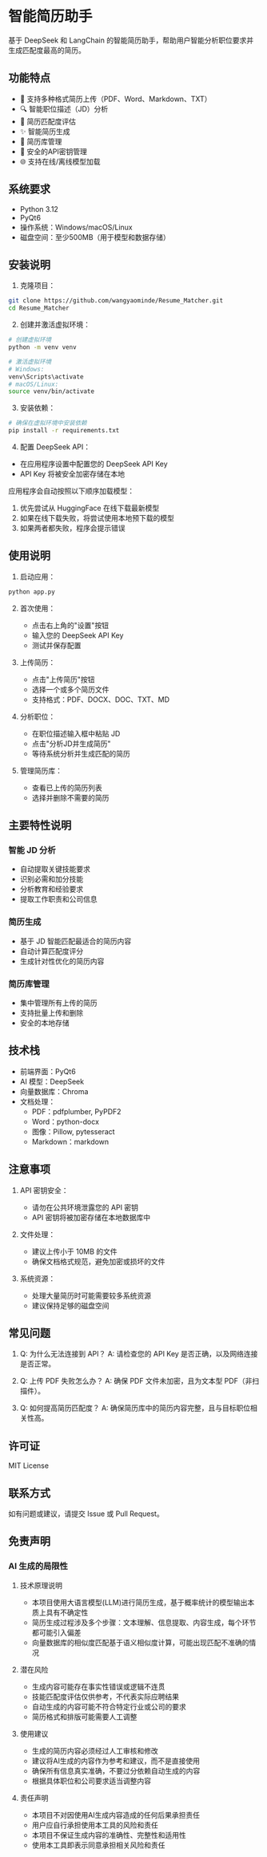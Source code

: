 # 智能简历助手

基于 DeepSeek 和 LangChain 的智能简历助手，帮助用户智能分析职位要求并生成匹配度最高的简历。

## 功能特点

- 📄 支持多种格式简历上传（PDF、Word、Markdown、TXT）
- 🔍 智能职位描述（JD）分析
- 🎯 简历匹配度评估
- ✨ 智能简历生成
- 💼 简历库管理
- 🔐 安全的API密钥管理
- 🌐 支持在线/离线模型加载

## 系统要求

- Python 3.12
- PyQt6
- 操作系统：Windows/macOS/Linux
- 磁盘空间：至少500MB（用于模型和数据存储）

## 安装说明

1. 克隆项目：
```bash
git clone https://github.com/wangyaominde/Resume_Matcher.git
cd Resume_Matcher
```

2. 创建并激活虚拟环境：
```bash
# 创建虚拟环境
python -m venv venv

# 激活虚拟环境
# Windows:
venv\Scripts\activate
# macOS/Linux:
source venv/bin/activate
```

3. 安装依赖：
```bash
# 确保在虚拟环境中安装依赖
pip install -r requirements.txt
```

4. 配置 DeepSeek API：
- 在应用程序设置中配置您的 DeepSeek API Key
- API Key 将被安全加密存储在本地

应用程序会自动按照以下顺序加载模型：
1. 优先尝试从 HuggingFace 在线下载最新模型
2. 如果在线下载失败，将尝试使用本地预下载的模型
3. 如果两者都失败，程序会提示错误

## 使用说明

1. 启动应用：
```bash
python app.py
```

2. 首次使用：
   - 点击右上角的"设置"按钮
   - 输入您的 DeepSeek API Key
   - 测试并保存配置

3. 上传简历：
   - 点击"上传简历"按钮
   - 选择一个或多个简历文件
   - 支持格式：PDF、DOCX、DOC、TXT、MD

4. 分析职位：
   - 在职位描述输入框中粘贴 JD
   - 点击"分析JD并生成简历"
   - 等待系统分析并生成匹配的简历

5. 管理简历库：
   - 查看已上传的简历列表
   - 选择并删除不需要的简历

## 主要特性说明

### 智能 JD 分析
- 自动提取关键技能要求
- 识别必需和加分技能
- 分析教育和经验要求
- 提取工作职责和公司信息

### 简历生成
- 基于 JD 智能匹配最适合的简历内容
- 自动计算匹配度评分
- 生成针对性优化的简历内容

### 简历库管理
- 集中管理所有上传的简历
- 支持批量上传和删除
- 安全的本地存储

## 技术栈

- 前端界面：PyQt6
- AI 模型：DeepSeek
- 向量数据库：Chroma
- 文档处理：
  - PDF：pdfplumber, PyPDF2
  - Word：python-docx
  - 图像：Pillow, pytesseract
  - Markdown：markdown

## 注意事项

1. API 密钥安全：
   - 请勿在公共环境泄露您的 API 密钥
   - API 密钥将被加密存储在本地数据库中

2. 文件处理：
   - 建议上传小于 10MB 的文件
   - 确保文档格式规范，避免加密或损坏的文件

3. 系统资源：
   - 处理大量简历时可能需要较多系统资源
   - 建议保持足够的磁盘空间

## 常见问题

1. Q: 为什么无法连接到 API？
   A: 请检查您的 API Key 是否正确，以及网络连接是否正常。

2. Q: 上传 PDF 失败怎么办？
   A: 确保 PDF 文件未加密，且为文本型 PDF（非扫描件）。

3. Q: 如何提高简历匹配度？
   A: 确保简历库中的简历内容完整，且与目标职位相关性高。

## 许可证

MIT License

## 联系方式

如有问题或建议，请提交 Issue 或 Pull Request。

## 免责声明

### AI 生成的局限性

1. 技术原理说明
   - 本项目使用大语言模型(LLM)进行简历生成，基于概率统计的模型输出本质上具有不确定性
   - 简历生成过程涉及多个步骤：文本理解、信息提取、内容生成，每个环节都可能引入偏差
   - 向量数据库的相似度匹配基于语义相似度计算，可能出现匹配不准确的情况

2. 潜在风险
   - 生成内容可能存在事实性错误或逻辑不连贯
   - 技能匹配度评估仅供参考，不代表实际应聘结果
   - 自动生成的内容可能不符合特定行业或公司的要求
   - 简历格式和排版可能需要人工调整

3. 使用建议
   - 生成的简历内容必须经过人工审核和修改
   - 建议将AI生成的内容作为参考和建议，而不是直接使用
   - 确保所有信息真实准确，不要过分依赖自动生成的内容
   - 根据具体职位和公司要求适当调整内容

4. 责任声明
   - 本项目不对因使用AI生成内容造成的任何后果承担责任
   - 用户应自行承担使用本工具的风险和责任
   - 本项目不保证生成内容的准确性、完整性和适用性
   - 使用本工具即表示同意承担相关风险和责任 
